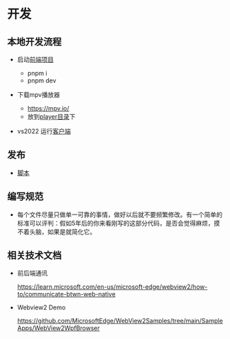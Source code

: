 # 开发

## 本地开发流程

- 启动[前端项目](../src/giantapp-wallpaper-ui/)
  - pnpm i
  - pnpm dev

- 下载mpv播放器  
  - <https://mpv.io/>
  - 放到[player目录](../src/giantapp-wallpaper-client/Client/Assets/Player/)下  
- vs2022 运行[客户端](../src/giantapp-wallpaper-client/)

## 发布

- [脚本](../src/build/compile.ps1)

## 编写规范

- 每个文件尽量只做单一可靠的事情，做好以后就不要频繁修改。有一个简单的标准可以评判：假如5年后的你来看刚写的这部分代码，是否会觉得麻烦，摸不着头脑，如果是就简化它。

## 相关技术文档

- 前后端通讯

  <https://learn.microsoft.com/en-us/microsoft-edge/webview2/how-to/communicate-btwn-web-native>

- Webview2 Demo

  <https://github.com/MicrosoftEdge/WebView2Samples/tree/main/SampleApps/WebView2WpfBrowser>
